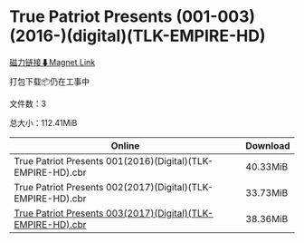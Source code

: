 # True Patriot Presents (001-003)(2016-)(digital)(TLK-EMPIRE-HD)

[磁力链接⬇Magnet Link](magnet:?xt=urn:btih:3d7ca88ca2d9afbda8a6176fe490c724b5d9c8c0&dn=True%20Patriot%20Presents%20%28001-003%29%282016-%29%28digital%29%28TLK-EMPIRE-HD%29)

打包下载📦仍在工事中

文件数：3

总大小：112.41MiB

Online | Download
--- | ---
True Patriot Presents 001(2016)(Digital)(TLK-EMPIRE-HD).cbr | 40.33MiB
True Patriot Presents 002(2017)(Digital)(TLK-EMPIRE-HD).cbr | 33.73MiB
[True Patriot Presents 003(2017)(Digital)(TLK-EMPIRE-HD).cbr](https://github.com/alicewish/markdown/blob/master/comic/True-Patriot-Presents-003-2017-Digital-TLK-EMPIRE-HD-cbr.md) | 38.36MiB